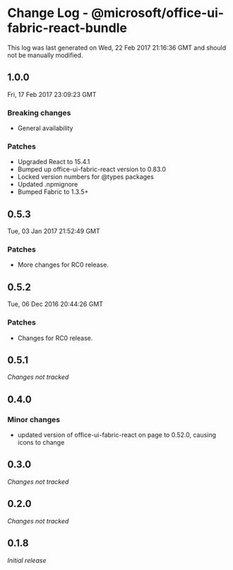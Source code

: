 # Change Log - @microsoft/office-ui-fabric-react-bundle

This log was last generated on Wed, 22 Feb 2017 21:16:36 GMT and should not be manually modified.

## 1.0.0
Fri, 17 Feb 2017 23:09:23 GMT

### Breaking changes

- General availability

### Patches

- Upgraded React to 15.4.1
- Bumped up office-ui-fabric-react version to 0.83.0
- Locked version numbers for @types packages
- Updated .npmignore
- Bumped Fabric to 1.3.5+

## 0.5.3
Tue, 03 Jan 2017 21:52:49 GMT

### Patches

- More changes for RC0 release.

## 0.5.2
Tue, 06 Dec 2016 20:44:26 GMT

### Patches

- Changes for RC0 release.

## 0.5.1

*Changes not tracked*

## 0.4.0

### Minor changes

- updated version of office-ui-fabric-react on page to 0.52.0, causing icons to change

## 0.3.0

*Changes not tracked*

## 0.2.0

*Changes not tracked*

## 0.1.8

*Initial release*


